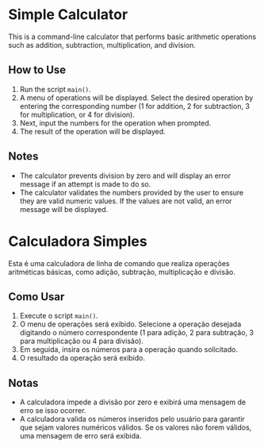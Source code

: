 # Simple Calculator

This is a command-line calculator that performs basic arithmetic operations such as addition, subtraction, multiplication, and division.

## How to Use

1. Run the script `main()`.
2. A menu of operations will be displayed. Select the desired operation by entering the corresponding number (1 for addition, 2 for subtraction, 3 for multiplication, or 4 for division).
3. Next, input the numbers for the operation when prompted.
4. The result of the operation will be displayed.

## Notes

- The calculator prevents division by zero and will display an error message if an attempt is made to do so.
- The calculator validates the numbers provided by the user to ensure they are valid numeric values. If the values are not valid, an error message will be displayed.

# Calculadora Simples 

Esta é uma calculadora de linha de comando que realiza operações aritméticas básicas, como adição, subtração, multiplicação e divisão.

## Como Usar

1. Execute o script `main()`.
2. O menu de operações será exibido. Selecione a operação desejada digitando o número correspondente (1 para adição, 2 para subtração, 3 para multiplicação ou 4 para divisão).
3. Em seguida, insira os números para a operação quando solicitado.
4. O resultado da operação será exibido.

## Notas

- A calculadora impede a divisão por zero e exibirá uma mensagem de erro se isso ocorrer.
- A calculadora valida os números inseridos pelo usuário para garantir que sejam valores numéricos válidos. Se os valores não forem válidos, uma mensagem de erro será exibida.
